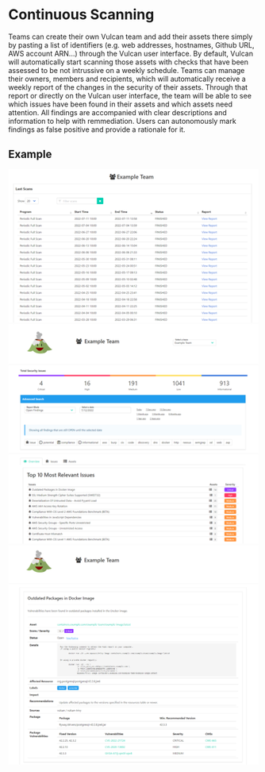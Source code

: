 # Continuous Scanning

Teams can create their own Vulcan team and add their assets there simply by pasting a list of identifiers (e.g. web addresses, hostnames, Github URL, AWS account ARN...) through the Vulcan user interface. By default, Vulcan will automatically start scanning those assets with checks that have been assessed to be not intrussive on a weekly schedule. Teams can manage their owners, members and recipients, which will automatically receive a weekly report of the changes in the security of their assets. Through that report or directly on the Vulcan user interface, the team will be able to see which issues have been found in their assets and which assets need attention. All findings are accompanied with clear descriptions and information to help with remmediation. Users can autonomously mark findings as false positive and provide a rationale for it.

## Example

[![Periodic Scans](img/screenshots/periodic-scans.png)](img/screenshots/periodic-scans.png)
[![Vulcan Report](img/screenshots/vulcan-report.png)](img/screenshots/vulcan-report.png)
[![Finding Details](img/screenshots/finding-details.png)](img/screenshots/finding-details.png)

